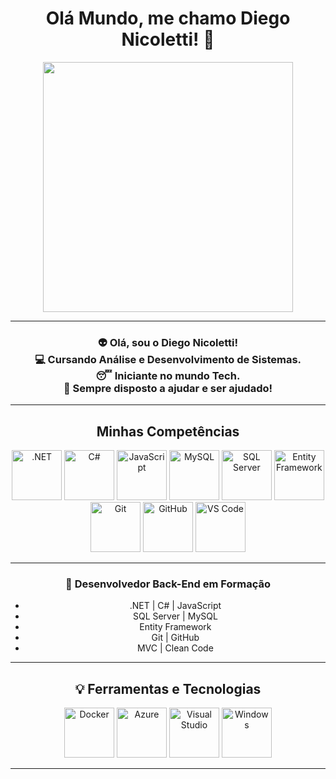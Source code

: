 <h1 align="center">Olá Mundo, me chamo Diego Nicoletti! 👋</h1>

<p align="center">
  <img src="https://i.pinimg.com/originals/06/60/ef/0660efe82fa3da42ed56eef013171835.gif" width="400px">
</p>

---

<h3 align="center">👽 Olá, sou o Diego Nicoletti! <br>💻 Cursando Análise e Desenvolvimento de Sistemas. <br>😴 Iniciante no mundo Tech. <br>💬 Sempre disposto a ajudar e ser ajudado!</h3>

---

<h2 align="center">Minhas Competências</h2>

<p align="center">
  <img src="https://devtobecurious.fr/wp-content/uploads/2021/09/1200px-.NET_Logo.svg_.png" alt=".NET" width="80px"/>
  <img src="https://cdn.jsdelivr.net/gh/devicons/devicon/icons/csharp/csharp-original.svg" alt="C#" width="80px"/>
  <img src="https://cdn.jsdelivr.net/gh/devicons/devicon/icons/javascript/javascript-original.svg" alt="JavaScript" width="80px"/>
  <img src="https://img.icons8.com/fluency/48/000000/mysql-logo.png" alt="MySQL" width="80px"/>
  <img src="https://img.icons8.com/color/48/000000/microsoft-sql-server.png" alt="SQL Server" width="80px"/>
  <img src="https://www.pngfind.com/pngs/m/515-5154090_entity-framework-hd-png-download.png" alt="Entity Framework" width="80px"/>
  <img src="https://cdn.jsdelivr.net/gh/devicons/devicon/icons/git/git-plain-wordmark.svg" alt="Git" width="80px"/>
  <img src="https://cdn.jsdelivr.net/gh/devicons/devicon/icons/github/github-original-wordmark.svg" alt="GitHub" width="80px"/>
  <img src="https://img.icons8.com/fluency/48/000000/visual-studio-code-2019.png" alt="VS Code" width="80px"/>
</p>

---

<h3 align="center">🚀 Desenvolvedor Back-End em Formação</h3>

<ul align="center">
  <li>.NET | C# | JavaScript</li>
  <li>SQL Server | MySQL</li>
  <li>Entity Framework</li>
  <li>Git | GitHub</li>
  <li>MVC | Clean Code</li>
</ul>

---

<h2 align="center">💡 Ferramentas e Tecnologias</h2>

<p align="center">
  <img src="https://cdn.jsdelivr.net/gh/devicons/devicon/icons/docker/docker-plain-wordmark.svg" alt="Docker" width="80px"/>
  <img src="https://cdn.jsdelivr.net/gh/devicons/devicon/icons/azure/azure-original-wordmark.svg" alt="Azure" width="80px"/>
  <img src="https://cdn.jsdelivr.net/gh/devicons/devicon/icons/visualstudio/visualstudio-plain.svg" alt="Visual Studio" width="80px"/>
  <img src="https://cdn.jsdelivr.net/gh/devicons/devicon/icons/windows8/windows8-original.svg" alt="Windows" width="80px"/>
</p>

---

<h2 align="center
